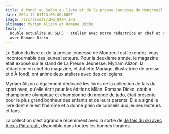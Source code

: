 ```yaml
---
title: À fond! au Salon du livre et de la presse jeunesse de Montreuil
date: 2024-12-01T23:00:00.000Z
image: /src/assets/IMG_0494.JPG
altImage: Myriam Alizon et Romane Dicko
text: >-
  Double actualité au SLPJ : atelier avec notre rédactrice en chef et dédicace
  avec Romane Dicko
---
```


Le Salon du livre et de la presse jeunesse de Montreuil est le rendez-vous incontournable des jeunes lecteurs. Pour la deuxième année, le magazine était exposé sur le stand de La Presse Jeunesse. Myriam Alizon, la rédactrice en chef du magazine, et Juliette Mariage, illustratrice de presse et d'À fond!, ont animé deux ateliers avec des collégiens. 

Myriam Alizon a également dédicacé les livres de la collection Je fais du sport avec, qu'elle écrit pour les éditions Milan. Romane Dicko, double championne olympique et championne du monde de judo, était présente pour le plus grand bonheur des enfants et de leurs parents. Elle a signé le livre dont elle est l'héroïne et a donné plein de conseils aux jeunes lecteurs et fans.

La collection s'est agrandie récemment avec la sortie de [Je fais du ski avec Alexis Pinturault](https://www.editionsmilan.com/livres/84701-je-fais-du-ski-avec-alexis-pinturault/), disponible dans toutes les bonnes libraires.
